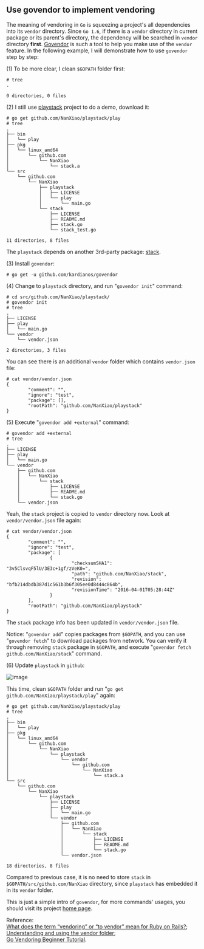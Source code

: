 Use govendor to implement vendoring
----
The meaning of vendoring in `Go` is squeezing a project's all dependencies into its `vendor` directory. Since `Go 1.6`, if there is a `vendor` directory in current package  or its parent's directory, the dependency will be searched in `vendor` directory **first**. [Govendor](https://github.com/kardianos/govendor) is such a tool to help you make use of the `vendor` feature. In the following example, I will demonstrate how to use `govendor` step by step:

(1) To be more clear, I clean `$GOPATH` folder first:  

	# tree
	.
	
	0 directories, 0 files
(2) I still use [playstack](https://github.com/NanXiao/playstack) project to do a demo, download it:  

	# go get github.com/NanXiao/playstack/play
	# tree
	.
	├── bin
	│   └── play
	├── pkg
	│   └── linux_amd64
	│       └── github.com
	│           └── NanXiao
	│               └── stack.a
	└── src
	    └── github.com
	        └── NanXiao
	            ├── playstack
	            │   ├── LICENSE
	            │   └── play
	            │       └── main.go
	            └── stack
	                ├── LICENSE
	                ├── README.md
	                ├── stack.go
	                └── stack_test.go
	
	11 directories, 8 files
The `playstack` depends on another 3rd-party package: [stack](https://github.com/NanXiao/stack).  

(3) Install `govendor`:  

	# go get -u github.com/kardianos/govendor

(4) Change to `playstack` directory, and run "`govendor init`" command:  

	# cd src/github.com/NanXiao/playstack/
	# govendor init
	# tree
	.
	├── LICENSE
	├── play
	│   └── main.go
	└── vendor
	    └── vendor.json
	
	2 directories, 3 files
You can see there is an additional `vendor` folder which contains `vendor.json` file:  

	# cat vendor/vendor.json
	{
	        "comment": "",
	        "ignore": "test",
	        "package": [],
	        "rootPath": "github.com/NanXiao/playstack"
	}

(5) Execute "`govendor add +external`" command:  

	# govendor add +external
	# tree
	.
	├── LICENSE
	├── play
	│   └── main.go
	└── vendor
	    ├── github.com
	    │   └── NanXiao
	    │       └── stack
	    │           ├── LICENSE
	    │           ├── README.md
	    │           └── stack.go
	    └── vendor.json

Yeah, the `stack` project is copied to `vendor` directory now. Look at `vendor/vendor.json` file again:  

	# cat vendor/vendor.json
	{
	        "comment": "",
	        "ignore": "test",
	        "package": [
	                {
	                        "checksumSHA1": "3v5ClsvqF5lU/3E3c+1gf/zVeK0=",
	                        "path": "github.com/NanXiao/stack",
	                        "revision": "bfb214dbdb387d1c561b3b6f305ee0d8444c864b",
	                        "revisionTime": "2016-04-01T05:28:44Z"
	                }
	        ],
	        "rootPath": "github.com/NanXiao/playstack"
	}
The `stack` package info has been updated in `vendor/vendor.json` file.  

Notice: "`govendor add`" copies packages from `$GOPATH`, and you can use "`govendor fetch`" to download packages from network. You can verify it through removing `stack` package in `$GOPATH`, and execute "`govendor fetch github.com/NanXiao/stack`" command.  

(6) Update `playstack` in `github`:  

![image](https://raw.githubusercontent.com/NanXiao/golang-101-Hacks/master/images/govendor-playstack.JPG) 
  
This time, clean `$GOPATH` folder and run "`go get github.com/NanXiao/playstack/play`" again:  

	# go get github.com/NanXiao/playstack/play
	# tree
	.
	├── bin
	│   └── play
	├── pkg
	│   └── linux_amd64
	│       └── github.com
	│           └── NanXiao
	│               └── playstack
	│                   └── vendor
	│                       └── github.com
	│                           └── NanXiao
	│                               └── stack.a
	└── src
	    └── github.com
	        └── NanXiao
	            └── playstack
	                ├── LICENSE
	                ├── play
	                │   └── main.go
	                └── vendor
	                    ├── github.com
	                    │   └── NanXiao
	                    │       └── stack
	                    │           ├── LICENSE
	                    │           ├── README.md
	                    │           └── stack.go
	                    └── vendor.json
	
	18 directories, 8 files

Compared to previous case, it is no need to store `stack` in `$GOPATH/src/github.com/NanXiao` directory, since `playstack` has embedded it in its `vendor` folder.  

This is just a simple intro of `govendor`, for more commands' usages, you should visit its project [home page](https://github.com/kardianos/govendor). 

Reference:  
[What does the term “vendoring” or “to vendor” mean for Ruby on Rails?](http://stackoverflow.com/questions/11378921/what-does-the-term-vendoring-or-to-vendor-mean-for-ruby-on-rails);  
[Understanding and using the vendor folder](https://blog.gopheracademy.com/advent-2015/vendor-folder/);  
[Go Vendoring Beginner Tutorial](https://gocodecloud.com/blog/2016/03/29/go-vendoring-beginner-tutorial/).
